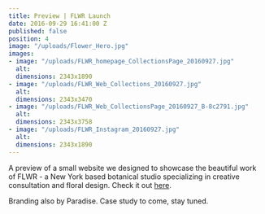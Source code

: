 ```yaml
---
title: Preview | FLWR Launch
date: 2016-09-29 16:41:00 Z
published: false
position: 4
image: "/uploads/Flower_Hero.jpg"
images:
- image: "/uploads/FLWR_homepage_CollectionsPage_20160927.jpg"
  alt: 
  dimensions: 2343x1890
- image: "/uploads/FLWR_Web_Collections_20160927.jpg"
  alt: 
  dimensions: 2343x3470
- image: "/uploads/FLWR_Web_CollectionsPage_20160927_B-8c2791.jpg"
  alt: 
  dimensions: 2343x3758
- image: "/uploads/FLWR_Instagram_20160927.jpg"
  alt: 
  dimensions: 2343x1890
---
```


A preview of a small website we designed to showcase the beautiful work of FLWR - a New York based botanical studio specializing in creative consultation and floral design. Check it out [here](http://www.flwrstudio.com/).

Branding also by Paradise. Case study to come, stay tuned.

